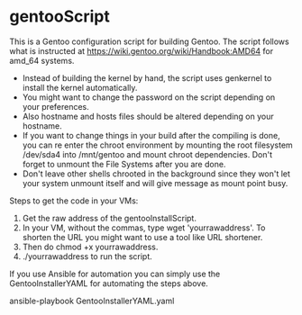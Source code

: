# gentooScript

This is a Gentoo configuration script for building Gentoo. The script follows what is instructed at https://wiki.gentoo.org/wiki/Handbook:AMD64 for amd_64 systems.
 - Instead of building the kernel by hand, the script uses genkernel to install the kernel automatically.
 - You might want to change the password on the script depending on your preferences.
 - Also hostname and hosts files should be altered depending on your hostname.
 - If you want to change things in your build after the compiling is done, you can re enter the chroot environment by mounting the root filesystem /dev/sda4 into /mnt/gentoo and mount chroot dependencies. Don't forget to unmount the File Systems after you are done.
 - Don't leave other shells chrooted in the background since they won't let your system unmount itself and will give message as mount point busy.
 
 Steps to get the code in your VMs:
 
 1) Get the raw address of the gentooInstallScript.
 2) In your VM, without the commas, type wget 'yourrawaddress'.
   To shorten the URL you might want to use a tool like URL shortener.
 3) Then do chmod +x yourrawaddress.
 4) ./yourrawaddress to run the script.

If you use Ansible for automation you can simply use the GentooInstallerYAML for automating the steps above.

ansible-playbook GentooInstallerYAML.yaml
